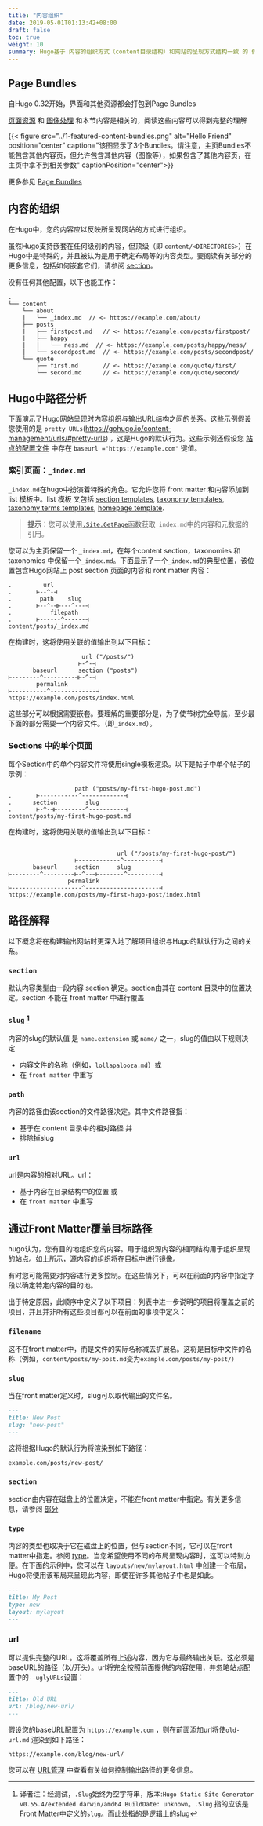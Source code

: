 ```yaml
---
title: "内容组织"
date: 2019-05-01T01:13:42+08:00
draft: false
toc: true
weight: 10
summary: Hugo基于 内容的组织方式（content目录结构）和网站的呈现方式结构一致 的 假设
---
```


## Page Bundles

自Hugo 0.32开始，界面和其他资源都会打包到Page Bundles

[页面资源](../page-resources/) 和 [图像处理](../image-processing/) 和本节内容是相关的，阅读这些内容可以得到完整的理解

{{< figure src="../1-featured-content-bundles.png" alt="Hello Friend" position="center" caption="该图显示了3个Bundles。请注意，主页Bundles不能包含其他内容页，但允许包含其他内容（图像等），如果包含了其他内容页，在主页中拿不到相关参数" captionPosition="center">}}

更多参见 [Page Bundles](../page-bundles/)

## 内容的组织

在Hugo中，您的内容应以反映所呈现网站的方式进行组织。

虽然Hugo支持嵌套在任何级别的内容，但顶级（即 `content/<DIRECTORIES>`）在Hugo中是特殊的，并且被认为是用于确定布局等的内容类型。要阅读有关部分的更多信息，包括如何嵌套它们，请参阅 [section](../sections/)。

没有任何其他配置，以下也能工作：

```tree
.
└── content
    └── about
    |   └── _index.md  // <- https://example.com/about/
    ├── posts
    |   ├── firstpost.md   // <- https://example.com/posts/firstpost/
    |   ├── happy
    |   |   └── ness.md  // <- https://example.com/posts/happy/ness/
    |   └── secondpost.md  // <- https://example.com/posts/secondpost/
    └── quote
        ├── first.md       // <- https://example.com/quote/first/
        └── second.md      // <- https://example.com/quote/second/
```

## Hugo中路径分析

下面演示了Hugo网站呈现时内容组织与输出URL结构之间的关系。这些示例假设您使用的是 `pretty URLs`(https://gohugo.io/content-management/urls/#pretty-urls) ，这是Hugo的默认行为。这些示例还假设您 [站点的配置文件](../../getting-started/configuration/) 中存在 `baseurl ="https://example.com"` 键值。

### 索引页面：`_index.md`

`_index.md`在hugo中扮演着特殊的角色。它允许您将 front matter 和内容添加到 list 模板中。list 模板 又包括 [section templates](https://gohugo.io/templates/section-templates/), [taxonomy templates](https://gohugo.io/templates/taxonomy-templates/), [taxonomy terms templates](https://gohugo.io/templates/taxonomy-templates/), [homepage template](https://gohugo.io/templates/homepage/).

> **提示**：您可以使用[`.Site.GetPage`](https://gohugo.io/functions/getpage/)函数获取`_index.md`中的内容和元数据的引用。

您可以为主页保留一个 `_index.md`，在每个content section，taxonomies 和 taxonomies 中保留一个`_index.md`。下面显示了一个`_index.md`的典型位置，该位置包含Hugo网站上 post section 页面的内容和 ront matter 内容：

```
.         url
.       ⊢--^-⊣
.        path    slug
.       ⊢--^-⊣⊢---^---⊣
.           filepath
.       ⊢------^------⊣
content/posts/_index.md
```

在构建时，这将使用关联的值输出到以下目标：

```
                     url ("/posts/")
                    ⊢-^-⊣
       baseurl      section ("posts")
⊢--------^---------⊣⊢-^-⊣
        permalink
⊢----------^-------------⊣
https://example.com/posts/index.html
```

这些部分可以根据需要嵌套。要理解的重要部分是，为了使节树完全导航，至少最下面的部分需要一个内容文件。（即`_index.md`）。

### Sections 中的单个页面

每个Section中的单个内容文件将使用single模板渲染。以下是帖子中单个帖子的示例：

```
                   path ("posts/my-first-hugo-post.md")
.       ⊢-----------^------------⊣
.      section        slug
.       ⊢-^-⊣⊢--------^----------⊣
content/posts/my-first-hugo-post.md
```

在构建时，这将使用关联的值输出到以下目标：

```

                               url ("/posts/my-first-hugo-post/")
                   ⊢------------^----------⊣
       baseurl     section     slug
⊢--------^--------⊣⊢-^--⊣⊢-------^---------⊣
                 permalink
⊢--------------------^---------------------⊣
https://example.com/posts/my-first-hugo-post/index.html
```

## 路径解释

以下概念将在构建输出网站时更深入地了解项目组织与Hugo的默认行为之间的关系。

### `section`

默认内容类型由一段内容 section 确定。section由其在 content 目录中的位置决定。section 不能在 front matter 中进行覆盖

### `slug` [^1]

内容的slug的默认值 是 `name.extension` 或 `name/` 之一，slug的值由以下规则决定

* 内容文件的名称（例如，`lollapalooza.md`）或
* 在 `front matter` 中重写

### `path`

内容的路径由该section的文件路径决定。其中文件路径指：

* 基于在 content 目录中的相对路径 并
* 排除掉slug

### `url`

url是内容的相对URL。url：

* 基于内容在目录结构中的位置 或
* 在 `front matter` 中重写

## 通过Front Matter覆盖目标路径

hugo认为，您有目的地组织您的内容。用于组织源内容的相同结构用于组织呈现的站点。如上所示，源内容的组织将在目标中进行镜像。

有时您可能需要对内容进行更多控制。在这些情况下，可以在前面的内容中指定字段以确定特定内容的目的地。

出于特定原因，此顺序中定义了以下项目：列表中进一步说明的项目将覆盖之前的项目，并且并非所有这些项目都可以在前面的事项中定义：

### `filename`

这不在front matter中，而是文件的实际名称减去扩展名。这将是目标中文件的名称（例如，`content/posts/my-post.md`变为`example.com/posts/my-post/`）

### `slug`

当在front matter定义时，slug可以取代输出的文件名。

```md
---
title: New Post
slug: "new-post"
---
```

这将根据Hugo的默认行为将渲染到如下路径：

```
example.com/posts/new-post/
```

### `section`

section由内容在磁盘上的位置决定，不能在front matter中指定。有关更多信息，请参阅 [部分](../sections/)

### `type`

内容的类型也取决于它在磁盘上的位置，但与section不同，它可以在front matter中指定。参阅 [type](../types/)。当您希望使用不同的布局呈现内容时，这可以特别方便。在下面的示例中，您可以在 `layouts/new/mylayout.html` 中创建一个布局，Hugo将使用该布局来呈现此内容，即使在许多其他帖子中也是如此。

```md
---
title: My Post
type: new
layout: mylayout
---
```

### url

可以提供完整的URL。这将覆盖所有上述内容，因为它与最终输出关联。这必须是baseURL的路径（以/开头）。url将完全按照前面提供的内容使用，并忽略站点配置中的`--uglyURLs`设置：

```md
---
title: Old URL
url: /blog/new-url/
---
```

假设您的baseURL配置为 `https://example.com` ，则在前面添加url将使`old-url.md` 渲染到如下路径：

```
https://example.com/blog/new-url/
```

您可以在 [URL管理](../urls/) 中查看有关如何控制输出路径的更多信息。

[^1]: 译者注：经测试，`.Slug`始终为空字符串，版本:`Hugo Static Site Generator v0.55.4/extended darwin/amd64 BuildDate: unknown`。`.Slug` 指的应该是Front Matter中定义的`slug`。而此处指的是逻辑上的slug
